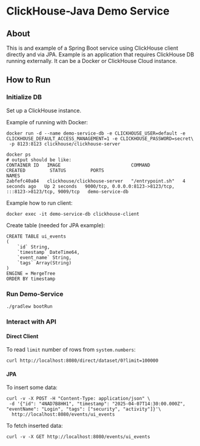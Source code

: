 # ClickHouse-Java Demo Service 

## About 
This is and example of a Spring Boot service using ClickHouse client directly and via JPA. 
Example is an application that requires ClickHouse DB running externally. It can be a Docker or
ClickHouse Cloud instance.

## How to Run

### Initialize DB
Set up a ClickHouse instance.

Example of running with Docker:
```shell
docker run -d --name demo-service-db -e CLICKHOUSE_USER=default -e CLICKHOUSE_DEFAULT_ACCESS_MANAGEMENT=1 -e CLICKHOUSE_PASSWORD=secret\
 -p 8123:8123 clickhouse/clickhouse-server

docker ps
# output should be like: 
CONTAINER ID   IMAGE                          COMMAND            CREATED         STATUS         PORTS                                                           NAMES
2abfefc40a84   clickhouse/clickhouse-server   "/entrypoint.sh"   4 seconds ago   Up 2 seconds   9000/tcp, 0.0.0.0:8123->8123/tcp, :::8123->8123/tcp, 9009/tcp   demo-service-db
```

Example how to run client:
```shell
docker exec -it demo-service-db clickhouse-client
```

Create table (needed for JPA example):
```
CREATE TABLE ui_events
(
    `id` String,
    `timestamp` DateTime64,
    `event_name` String, 
    `tags` Array(String)
)
ENGINE = MergeTree
ORDER BY timestamp
```

### Run Demo-Service 

```shell
./gradlew bootRun
```

### Interact with API 

#### Direct Client

To read `limit` number of rows from `system.numbers`: 
```shell
curl http://localhost:8080/direct/dataset/0?limit=100000
```

#### JPA

To insert some data:
```shell 
curl -v -X POST -H "Content-Type: application/json" \
 -d '{"id": "4NAD7B8HH1", "timestamp": "2025-04-07T14:30:00.000Z", "eventName": "Login", "tags": ["security", "activity"]}'\
  http://localhost:8080/events/ui_events
```

To fetch inserted data:
```shell
curl -v -X GET http://localhost:8080/events/ui_events
```